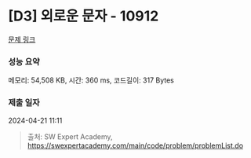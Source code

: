 # [D3] 외로운 문자 - 10912 

[문제 링크](https://swexpertacademy.com/main/code/problem/problemDetail.do?contestProbId=AXVJuEvqLAADFASe) 

### 성능 요약

메모리: 54,508 KB, 시간: 360 ms, 코드길이: 317 Bytes

### 제출 일자

2024-04-21 11:11



> 출처: SW Expert Academy, https://swexpertacademy.com/main/code/problem/problemList.do